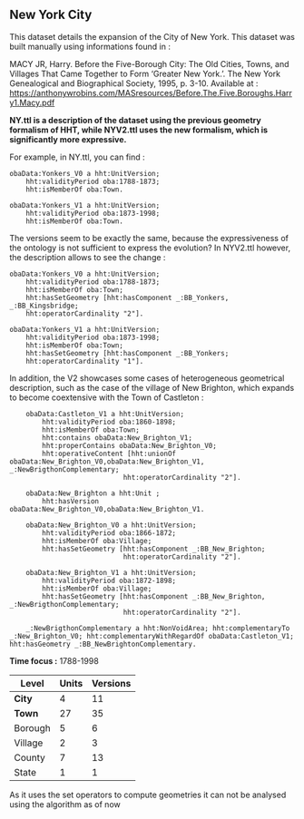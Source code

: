 ## New York City

This dataset details the expansion of the City of New York. 
This dataset was built manually using informations found in :

MACY JR, Harry. Before the Five-Borough City: The Old Cities, Towns, and Villages That Came Together to Form ‘Greater New York.’. The New York Genealogical and Biographical Society, 1995, p. 3-10.
Available at : https://anthonywrobins.com/MASresources/Before.The.Five.Boroughs.Harry1.Macy.pdf

**NY.ttl is a description of the dataset using the previous geometry formalism of HHT, while NYV2.ttl uses the new formalism, which is significantly more expressive.**


For example, in NY.ttl, you can find :

    obaData:Yonkers_V0 a hht:UnitVersion;
        hht:validityPeriod oba:1788-1873;
        hht:isMemberOf oba:Town.
    
    obaData:Yonkers_V1 a hht:UnitVersion;
        hht:validityPeriod oba:1873-1998;
        hht:isMemberOf oba:Town.

The versions seem to be exactly the same, because the expressiveness of the ontology is not sufficient to express the evolution? In NYV2.ttl however, the description allows to see the change :

    obaData:Yonkers_V0 a hht:UnitVersion;
        hht:validityPeriod oba:1788-1873;
        hht:isMemberOf oba:Town;
        hht:hasSetGeometry [hht:hasComponent _:BB_Yonkers, _:BB_Kingsbridge;
        hht:operatorCardinality "2"].
        
    obaData:Yonkers_V1 a hht:UnitVersion;
        hht:validityPeriod oba:1873-1998;
        hht:isMemberOf oba:Town;
        hht:hasSetGeometry [hht:hasComponent _:BB_Yonkers;
        hht:operatorCardinality "1"].


In addition, the V2 showcases some cases of heterogeneous geometrical description, such as the case of the village of New Brighton, which expands to become coextensive with the Town of Castleton :
        
        obaData:Castleton_V1 a hht:UnitVersion;
            hht:validityPeriod oba:1860-1898;
            hht:isMemberOf oba:Town;
            hht:contains obaData:New_Brighton_V1;
            hht:properContains obaData:New_Brighton_V0;
            hht:operativeContent [hht:unionOf obaData:New_Brighton_V0,obaData:New_Brighton_V1, _:NewBrigthonComplementary;
                                hht:operatorCardinality "2"].
        
        obaData:New_Brighton a hht:Unit ;
            hht:hasVersion obaData:New_Brighton_V0,obaData:New_Brighton_V1.
        
        obaData:New_Brighton_V0 a hht:UnitVersion;
            hht:validityPeriod oba:1866-1872;
            hht:isMemberOf oba:Village;
            hht:hasSetGeometry [hht:hasComponent _:BB_New_Brighton;
                                hht:operatorCardinality "2"].
        
        obaData:New_Brighton_V1 a hht:UnitVersion;
            hht:validityPeriod oba:1872-1898;
            hht:isMemberOf oba:Village;
            hht:hasSetGeometry [hht:hasComponent _:BB_New_Brighton, _:NewBrigthonComplementary;
                                hht:operatorCardinality "2"].

        _:NewBrigthonComplementary a hht:NonVoidArea; hht:complementaryTo _:New_Brighton_V0; hht:complementaryWithRegardOf obaData:Castleton_V1; hht:hasGeometry _:BB_NewBrightonComplementary.



**Time focus :** 1788-1998

|Level|Units  |Versions |
|---------|--| -- |
|  **City**       | 4  | 11 |
|  **Town**       | 27 | 35 |
|  Borough       | 5 | 6 |
|  Village      | 2 | 3 |
|  County     | 7  | 13 |
|  State     |1 | 1 |

As it uses the set operators to compute geometries it can not be analysed using the algorithm as of now



